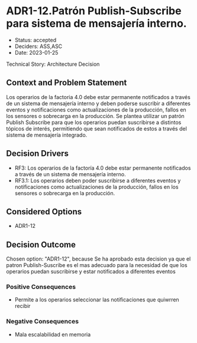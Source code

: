 # ADR1-12.Patrón Publish-Subscribe para sistema de mensajería interno.

* Status: accepted
* Deciders: ASS,ASC
* Date: 2023-01-25

Technical Story: Architecture Decision

## Context and Problem Statement

Los operarios de la factoria 4.0 debe estar permanente notificados a través de
un sistema de mensajería interno y deben poderse suscribir a diferentes eventos y
notificaciones como actualizaciones de la producción, fallos en los sensores o sobrecarga
en la producción. Se plantea utilizar un patrón Publish Subscribe para que los operarios puedan suscribirse a distintos tópicos de interés, permitiendo que sean notificados de estos a través del sistema de mensajería integrado.

## Decision Drivers

* RF3: Los operarios de la factoría 4.0 debe estar permanente notificados a través de un sistema de mensajería interno.
* RF3.1: Los operarios deben poder suscribirse a diferentes eventos y notificaciones como actualizaciones de la producción, fallos en los sensores o sobrecarga en la producción.

## Considered Options

* ADR1-12

## Decision Outcome

Chosen option: "ADR1-12", because Se ha aprobado esta decision ya que el patron Publish-Suscribe es el mas adecuado para la necesidad de que los operarios puedan suscribirse y estar notificados a diferentes eventos

### Positive Consequences

* Permite a los operarios seleccionar las notificaciones que quiwrren recibir

### Negative Consequences

* Mala escalabilidad en memoria
